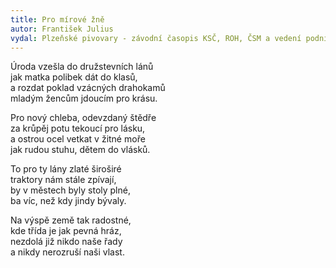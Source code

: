 ```yaml
---
title: Pro mírové žně 
autor: František Julius
vydal: Plzeňské pivovary - závodní časopis KSČ, ROH, ČSM a vedení podniku, 1955
---
```


Úroda vzešla do družstevních lánů   
jak matka polibek dát do klasů,  
a rozdat poklad vzácných drahokamů  
mladým žencům jdoucím pro krásu.

Pro nový chleba, odevzdaný štědře   
za krůpěj potu tekoucí pro lásku,  
a ostrou ocel vetkat v žitné moře   
jak rudou stuhu, dětem do vlásků.

To pro ty lány zlaté široširé   
traktory nám stále zpívají,   
by v městech byly stoly plné,  
ba víc, než kdy jindy bývaly.

Na výspě země tak radostné,   
kde třída je jak pevná hráz,  
nezdolá již nikdo naše řady   
a nikdy nerozruší naši vlast.